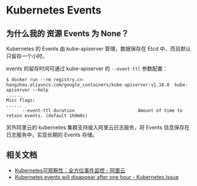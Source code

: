 # Kubernetes Events

## 为什么我的 资源 Events 为 None？

Kubernetes 的 Events 由 kube-apiserver 管理，数据保存在 Etcd 中，而且默认只留存一个小时。

events 的留存时间可通过 kube-apiserver 的 `--event-ttl` 参数配置：

```shell
$ docker run --rm registry.cn-hangzhou.aliyuncs.com/google_containers/kube-apiserver:v1.18.0  kube-apiserver --help
......
Misc flags:
......
      --event-ttl duration                        Amount of time to retain events. (default 1h0m0s)
```

另外阿里云的 kubernetes 集群支持接入阿里云日志服务，将 Events 信息保存在日志服务中，实现长期的
Events 存储。

## 相关文档

- [Kubernetes可观察性：全方位事件监控 - 阿里云](https://developer.aliyun.com/article/745567)
- [Kubernetes events will disappear after one hour - Kubernetes Issue](https://github.com/kubernetes/kubernetes/issues/52521)
